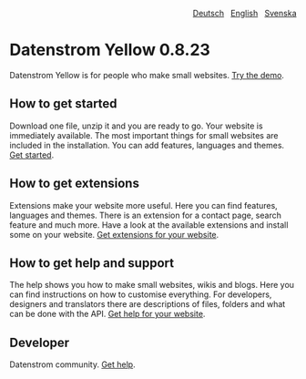 <p align="right"><a href="README-de.md">Deutsch</a> &nbsp; <a href="README.md">English</a> &nbsp; <a href="README-sv.md">Svenska</a></p>

# Datenstrom Yellow 0.8.23

Datenstrom Yellow is for people who make small websites. [Try the demo](https://datenstrom.se/yellow/demo/).

## How to get started

Download one file, unzip it and you are ready to go. Your website is immediately available. The most important things for small websites are included in the installation. You can add features, languages and themes. [Get started](https://datenstrom.se/yellow/help/how-to-get-started).

## How to get extensions 

Extensions make your website more useful. Here you can find features, languages and themes. There is an extension for a contact page, search feature and much more. Have a look at the available extensions and install some on your website. [Get extensions for your website](https://datenstrom.se/yellow/extensions/).

## How to get help and support

The help shows you how to make small websites, wikis and blogs. Here you can find instructions on how to customise everything. For developers, designers and translators there are descriptions of files, folders and what can be done with the API. [Get help for your website](https://datenstrom.se/yellow/help/).

## Developer

Datenstrom community. [Get help](https://datenstrom.se/yellow/help/).
